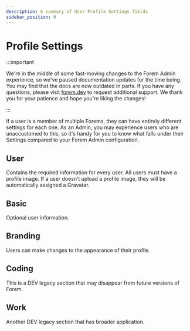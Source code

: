 ```yaml
---
description: A summary of User Profile Settings fields
sidebar_position: 0
---
```


# Profile Settings

:::important

We're in the middle of some fast-moving changes to the Forem Admin experience, so we've paused documentation updates for the time being. You may find that the docs are now outdated in parts. If you have any questions, please visit [forem.dev](https://forem.dev) to request additional support. We thank you for your patience and hope you're liking the changes!

:::

If a user is a member of multiple Forems, they can have entirely different settings for each one. As an Admin, you may experience users who are unaccustomed to this, so it's handy for you to know what falls under their Settings compared to your Forem Admin configuration.

## User

Contains the required information for every user.
All users must have a profile image. If a user doesn’t upload a profile image, they will be automatically assigned a Gravatar.

## Basic

Optional user information.

## Branding

Users can make changes to the appearance of their profile.

## Coding

This is a DEV legacy section that may disappear from future versions of Forem.

## Work

Another DEV legacy section that has broader application.
